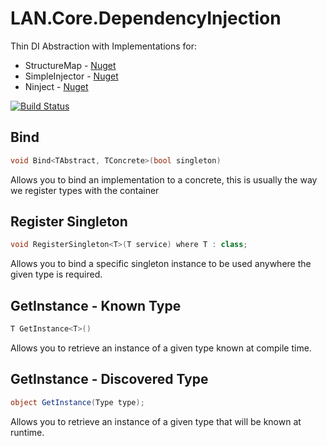LAN.Core.DependencyInjection
===

Thin DI Abstraction with Implementations for:
* StructureMap - [Nuget](https://www.nuget.org/packages/LAN.Core.DependencyInjection.StructureMap/)
* SimpleInjector - [Nuget](https://www.nuget.org/packages/LAN.Core.DependencyInjection.SimpleInjector/)
* Ninject - [Nuget](https://www.nuget.org/packages/LAN.Core.DependencyInjection.Ninject/)

[![Build Status](https://travis-ci.org/G3N7/LAN.Core.DependencyInjection.svg?branch=master)](https://travis-ci.org/G3N7/LAN.Core.DependencyInjection)

Bind
---
```c#
void Bind<TAbstract, TConcrete>(bool singleton)
```

Allows you to bind an implementation to a concrete, this is usually the way we register types with the container

Register Singleton
---
```c#
void RegisterSingleton<T>(T service) where T : class;
```

Allows you to bind a specific singleton instance to be used anywhere the given type is required.

GetInstance - Known Type
---
```c#
T GetInstance<T>()
```

Allows you to retrieve an instance of a given type known at compile time.

GetInstance - Discovered Type
---
```c#
object GetInstance(Type type);
```

Allows you to retrieve an instance of a given type that will be known at runtime.
